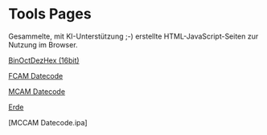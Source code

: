 # Tools Pages
Gesammelte, mit KI-Unterstützung ;-) erstellte HTML-JavaScript-Seiten zur Nutzung im Browser.

[BinOctDezHex (16bit)](Bin_Claude.html)

[FCAM Datecode](FCAM_Claude.html)

[MCAM Datecode](MCAM_Claude.html)


[Erde](https://github.com/woge-s/Tools/blob/main/Pizza-Erde_DALL-E.png)

[MCCAM Datecode.ipa]
